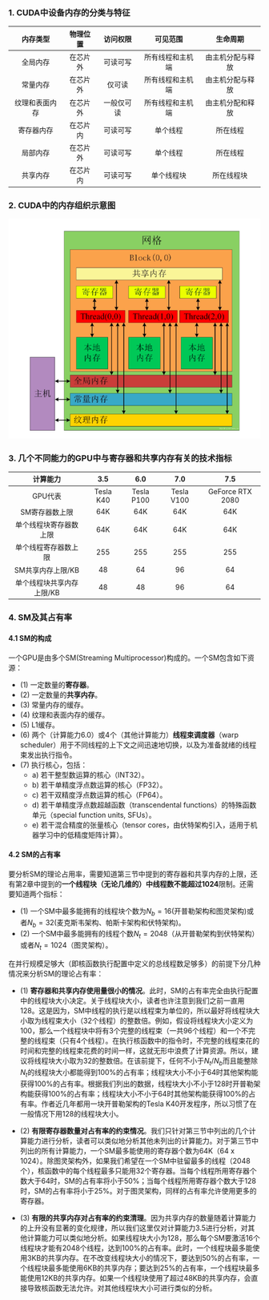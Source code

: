 ### 1. CUDA中设备内存的分类与特征

| 内存类型  | 物理位置 |   访问权限  | 可见范围 | 生命周期 |
|:------------:|:---------------:|:--------------:|:---------------:|:--------------:|
| 全局内存 | 在芯片外 | 可读可写 | 所有线程和主机端 | 由主机分配与释放 |
| 常量内存 | 在芯片外 | 仅可读 | 所有线程和主机端 | 由主机分配与释放 |
| 纹理和表面内存 | 在芯片外 | 一般仅可读 | 所有线程和主机端 | 由主机分配和释放 |
|寄存器内存|在芯片内|可读可写|单个线程|所在线程| 
|局部内存|在芯片外|可读可写|单个线程|所在线程|
|共享内存|在芯片内|可读可写|单个线程块|所在线程块|

### 2. CUDA中的内存组织示意图

![](./pic/CUDA%E5%86%85%E5%AD%98%E7%BB%84%E7%BB%87%E7%A4%BA%E6%84%8F%E5%9B%BE.png)

### 3. 几个不同能力的GPU中与寄存器和共享内存有关的技术指标

| 计算能力  | 3.5 |   6.0  | 7.0 | 7.5 |
|:------------:|:---------------:|:--------------:|:---------------:|:--------------:|
|GPU代表|Tesla K40|Tesla P100|Tesla V100|GeForce RTX 2080|
|SM寄存器数上限|64K|64K|64K|64K|
|单个线程块寄存器数上限|64K|64K|64K|64K|
|单个线程寄存器数上限|255|255|255|255|
|SM共享内存上限/KB|48|64|96|64|
|单个线程块共享内存上限/KB|48|48|96|64|

### 4. SM及其占有率

#### 4.1 SM的构成

一个GPU是由多个SM(Streaming Multiprocessor)构成的。一个SM包含如下资源：

- (1) 一定数量的**寄存器**。
- (2) 一定数量的**共享内存**。
- (3) 常量内存的缓存。
- (4) 纹理和表面内存的缓存。
- (5) L1缓存。
- (6) 两个（计算能力6.0）或4个（其他计算能力）**线程束调度器**（warp scheduler）用于不同线程的上下文之间迅速地切换，以及为准备就绪的线程束发出执行指令。
- (7) 执行核心，包括：
    - a) 若干整型数运算的核心（INT32）。
    - b) 若干单精度浮点数运算的核心（FP32）。
    - c) 若干双精度浮点数运算的核心（FP64）。
    - d) 若干单精度浮点数超越函数（transcendental functions）的特殊函数单元（special function units, SFUs）。
    - e) 若干混合精度的张量核心（tensor cores，由伏特架构引入，适用于机器学习中的低精度矩阵计算）。

#### 4.2 SM的占有率

要分析SM的理论占用率，需要知道第三节中提到的寄存器和共享内存的上限，还有第2章中提到的**一个线程块（无论几维的）中线程数不能超过1024**限制。还需要知道两个指标：

- (1) 一个SM中最多能拥有的线程块个数为$N_b=16$(开普勒架构和图灵架构)或者$N_b=32$(麦克斯韦架构、帕斯卡架构和伏特架构)。
- (2) 一个SM中最多能拥有的线程个数$N_t=2048$（从开普勒架构到伏特架构）或者$N_t=1024$（图灵架构）。

在并行规模足够大（即核函数执行配置中定义的总线程数足够多）的前提下分几种情况来分析SM的理论占有率：

- (1) **寄存器和共享内存使用量很小的情况**。此时，SM的占有率完全由执行配置中的线程块大小决定。关于线程块大小，读者也许注意到我们之前一直用128。这是因为，SM中线程的执行是以线程束为单位的，所以最好将线程块大小取为线程束大小（32个线程）的整数倍。例如，假设将线程块大小定义为100，那么一个线程块中将有3个完整的线程束（一共96个线程）和一个不完整的线程束（只有4个线程）。在执行核函数中的指令时，不完整的线程束花的时间和完整的线程束花费的时间一样，这就无形中浪费了计算资源。所以，建议将线程块大小取为32的整数倍。在该前提下，任何不小于$N_t/N_b$而且能整除$N_t$的线程块大小都能得到100%的占有率；线程块大小不小于64时其他架构能获得100%的占有率。根据我们列出的数据，线程块大小不小于128时开普勒架构能获得100%的占有率；线程块大小不小于64时其他架构能获得100%的占有率。作者近几年都用一块开普勒架构的Tesla K40开发程序，所以习惯了在一般情况下用128的线程块大小。

- (2) **有限寄存器数量对占有率的约束情况**。我们只针对第三节中列出的几个计算能力进行分析，读者可以类似地分析其他未列出的计算能力。对于第三节中列出的所有计算能力，一个SM最多能使用的寄存器个数为64K（64 x 1024）。除图灵架构外，如果我们希望在一个SM中驻留最多的线程（2048个），核函数中的每个线程最多只能用32个寄存器。当每个线程所用寄存器个数大于64时，SM的占有率将小于50%；当每个线程所用寄存器个数大于128时，SM的占有率将小于25%。对于图灵架构，同样的占有率允许使用更多的寄存器。

- (3) **有限的共享内存对占有率的约束清理**。因为共享内存的数量随着计算能力的上升没有显著的变化规律，所以我们这里仅对计算能力3.5进行分析，对其他计算能力可以类似地分析。如果线程块大小为128，那么每个SM要激活16个线程块才能有2048个线程，达到100%的占有率。此时，一个线程块最多能使用3KB的共享内存。在不改变线程块大小的情况下，要达到50%的占有率，一个线程块最多能使用6KB的共享内存；要达到25%的占有率，一个线程块最多能使用12KB的共享内存。如果一个线程块使用了超过48KB的共享内存，会直接导致核函数无法允许。对其他线程块大小可进行类似的分析。
